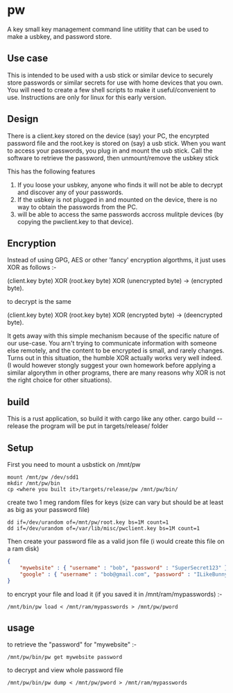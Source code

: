 # pw
A key small key management command line utitlity that can be used to make a usbkey, and password store. 

## Use case
This is intended to be used with a usb stick or similar device to securely store passwords or similar secrets for use with home devices that you own. 
You will need to create a few shell scripts to make it useful/convenient to use. Instructions are only for linux for this early version.

## Design 

There is a client.key stored on the device (say) your PC, the encyrpted password file and the root.key is stored on (say) a usb stick. 
When you want to access your passwords, you plug in and mount the usb stick. Call the software to retrieve the password, then unmount/remove the usbkey stick

This has the following features
1) If you loose your usbkey, anyone who finds it will not be able to decrypt and discover any of your passwords. 
2) If the usbkey is not plugged in and mounted on the device, there is no way to obtain the passwords from the PC.
3) will be able to access the same passwords accross mulitple devices (by copying the pwclient.key to that device). 

## Encryption
Instead of using GPG, AES or other 'fancy' encryption algorthms, it just uses XOR as follows :-

(client.key byte) XOR (root.key byte) XOR (unencrypted byte) -> (encrypted byte). 

to decrypt is the same 

(client.key byte) XOR (root.key byte) XOR (encrypted byte) -> (deencrypted byte). 

It gets away with this simple mechanism because of the specific nature of our use-case. You arn't trying to communicate information with someone else remotely, and the content to be encrypted is small, and rarely changes. Turns out in this situation, the humble XOR actually works very well indeed.
(I would however stongly suggest your own homework before applying a similar algorythm in other programs, there are many reasons why XOR is not the right choice for other situations). 




## build
This is a rust application, so build it with cargo like any other.
cargo build --release 
the program will be put in targets/release/ folder


## Setup
First you need to mount a usbstick on /mnt/pw 
```
mount /mnt/pw /dev/sdd1
mkdir /mnt/pw/bin
cp <where you built it>/targets/release/pw /mnt/pw/bin/
```
create two 1 meg random files for keys (size can vary but should be at least as big as your password file)
```
dd if=/dev/urandom of=/mnt/pw/root.key bs=1M count=1
dd if=/dev/urandom of=/var/lib/misc/pwclient.key bs=1M count=1
```

Then create your password file as a valid json file (i would create this file on a ram disk) 
```JSON
{
    "mywebsite" : { "username" : "bob", "password" : "SuperSecret123" },
    "google" : { "username" : "bob@gmail.com", "password" : "ILikeBunnyRabbits" } 
}
```

to encrypt your file and load it (if you saved it in /mnt/ram/mypasswords) :- 
```
/mnt/bin/pw load < /mnt/ram/mypasswords > /mnt/pw/pword
```

## usage 
to retrieve the "password" for "mywebsite" :-
```
/mnt/pw/bin/pw get mywebsite password 
```

to decrypt and view whole password file 
```
/mnt/pw/bin/pw dump < /mnt/pw/pword > /mnt/ram/mypasswords
```










